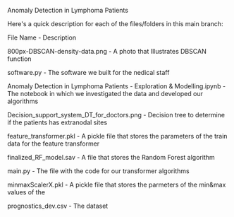 Anomaly Detection in Lymphoma Patients

Here's a quick description for each of the files/folders in this main branch:

File Name -                                                                        Description

800px-DBSCAN-density-data.png -                                                    A photo that Illustrates DBSCAN function

software.py -                                                                      The software we built for the nedical staff

Anomaly Detection in Lymphoma Patients - Exploration & Modelling.ipynb -           The notebook in which we investigated the data and developed our algorithms

Decision_support_system_DT_for_doctors.png -                                       Decision tree to determine if the patients has extranodal sites

feature_transformer.pkl -                                                          A pickle file that stores the parameters of the train data for the feature transformer

finalized_RF_model.sav -                                                           A file that stores the Random Forest algorithm

main.py -                                                                          The file with the code for our transformer algorithms

minmaxScalerX.pkl -                                                                A pickle file that stores the parmeters of the min&max values of the 

prognostics_dev.csv -                                                              The dataset



